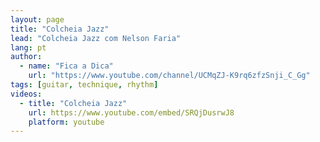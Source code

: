 ```yaml
---
layout: page
title: "Colcheia Jazz"
lead: "Colcheia Jazz com Nelson Faria"
lang: pt
author:
  - name: "Fica a Dica"
    url: "https://www.youtube.com/channel/UCMqZJ-K9rq6zfzSnji_C_Gg"
tags: [guitar, technique, rhythm]
videos:
  - title: "Colcheia Jazz"
    url: https://www.youtube.com/embed/SRQjDusrwJ8
    platform: youtube
---
```

